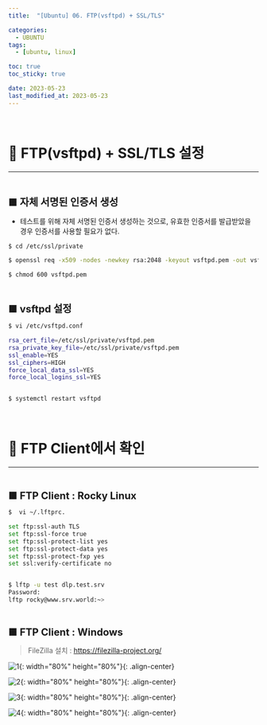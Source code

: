 ```yaml
---
title:  "[Ubuntu] 06. FTP(vsftpd) + SSL/TLS" 

categories:
  - UBUNTU
tags:
  - [ubuntu, linux]

toc: true
toc_sticky: true

date: 2023-05-23
last_modified_at: 2023-05-23
---
```

<br>

# 🔔 FTP(vsftpd) + SSL/TLS 설정
---

<style>
table {
    font-size: 12pt;
}
table th:first-of-type {
    width: 5%;
}
table th:nth-of-type(2) {
    width: 15%;
}
table th:nth-of-type(3) {
    width: 50%;
}
table th:nth-of-type(4) {
    width: 30%;
}
big {
    font-size: 15pt;
}
</style>

<br>

<big> **■ 자체 서명된 인증서 생성** </big>

+ 테스트를 위해 자체 서명된 인증서 생성하는 것으로, 유효한 인증서를 발급받았을 경우 인증서를 사용할 필요가 없다.

```bash
$ cd /etc/ssl/private

$ openssl req -x509 -nodes -newkey rsa:2048 -keyout vsftpd.pem -out vsftpd.pem -days 3650

$ chmod 600 vsftpd.pem
```

<br>

<big> **■ vsftpd 설정** </big>

```bash
$ vi /etc/vsftpd.conf

rsa_cert_file=/etc/ssl/private/vsftpd.pem
rsa_private_key_file=/etc/ssl/private/vsftpd.pem
ssl_enable=YES
ssl_ciphers=HIGH
force_local_data_ssl=YES
force_local_logins_ssl=YES


$ systemctl restart vsftpd
```

<br>

# 🔔 FTP Client에서 확인
---

<br>

<big> **■ FTP Client : Rocky Linux** </big>

```bash
$  vi ~/.lftprc.

set ftp:ssl-auth TLS
set ftp:ssl-force true
set ftp:ssl-protect-list yes
set ftp:ssl-protect-data yes
set ftp:ssl-protect-fxp yes
set ssl:verify-certificate no


$ lftp -u test dlp.test.srv
Password:
lftp rocky@www.srv.world:~>
```

<br>

<big> **■ FTP Client : Windows** </big>

> FileZilla 설치 : <https://filezilla-project.org/>

![1](https://user-images.githubusercontent.com/42735894/232573941-1c51d67c-7218-413b-bd09-91ddef33a14a.png){: width="80%" height="80%"}{: .align-center}

![2](https://user-images.githubusercontent.com/42735894/232573953-4c2c49b0-82b6-4711-bf20-491c71e66cef.PNG){: width="80%" height="80%"}{: .align-center}

![3](https://user-images.githubusercontent.com/42735894/232573961-87bd8e6e-99ab-4f37-9933-37c501d049d7.PNG){: width="80%" height="80%"}{: .align-center}

![4](https://user-images.githubusercontent.com/42735894/232573974-c0e2a539-0aaf-4b96-a060-f682bda7bc08.PNG){: width="80%" height="80%"}{: .align-center}